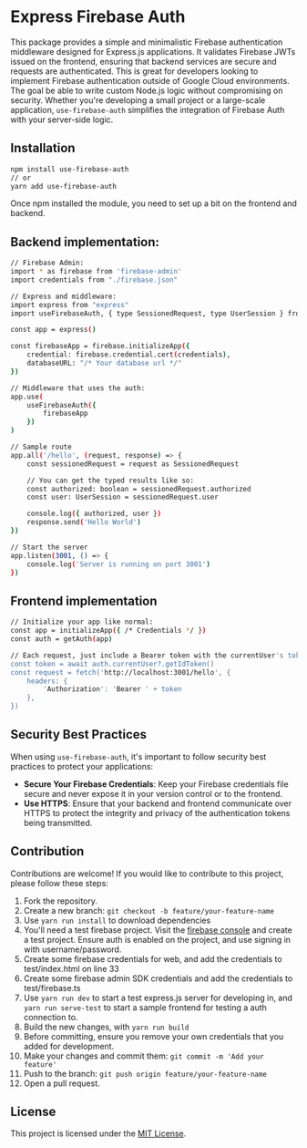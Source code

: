 # Express Firebase Auth

This package provides a simple and minimalistic Firebase authentication middleware designed for Express.js applications. It validates Firebase JWTs issued on the frontend, ensuring that backend services are secure and requests are authenticated. This is great for developers looking to implement Firebase authentication outside of Google Cloud environments. The goal be able to write custom Node.js logic without compromising on security. Whether you're developing a small project or a large-scale application, `use-firebase-auth` simplifies the integration of Firebase Auth with your server-side logic.

## Installation
```bash
npm install use-firebase-auth
// or
yarn add use-firebase-auth
```

Once npm installed the module, you need to set up a bit on the frontend and backend.

## Backend implementation:
```bash
// Firebase Admin:
import * as firebase from 'firebase-admin'
import credentials from "./firebase.json"

// Express and middleware:
import express from "express"
import useFirebaseAuth, { type SessionedRequest, type UserSession } from "use-firebase-auth"

const app = express()

const firebaseApp = firebase.initializeApp({
    credential: firebase.credential.cert(credentials),
    databaseURL: "/* Your database url */"
})

// Middleware that uses the auth:
app.use(
    useFirebaseAuth({
        firebaseApp
    })
)

// Sample route
app.all('/hello', (request, response) => {
    const sessionedRequest = request as SessionedRequest

    // You can get the typed results like so:
    const authorized: boolean = sessionedRequest.authorized
    const user: UserSession = sessionedRequest.user

    console.log({ authorized, user })
    response.send('Hello World')
})

// Start the server
app.listen(3001, () => {
    console.log('Server is running on port 3001')
})
```

## Frontend implementation
```bash
// Initialize your app like normal:
const app = initializeApp({ /* Credentials */ })
const auth = getAuth(app)

// Each request, just include a Bearer token with the currentUser's token:
const token = await auth.currentUser?.getIdToken()
const request = fetch('http://localhost:3001/hello', {
    headers: {
        'Authorization': 'Bearer ' + token
    },
})
```

## Security Best Practices

When using `use-firebase-auth`, it's important to follow security best practices to protect your applications:

- **Secure Your Firebase Credentials**: Keep your Firebase credentials file secure and never expose it in your version control or to the frontend.
- **Use HTTPS**: Ensure that your backend and frontend communicate over HTTPS to protect the integrity and privacy of the authentication tokens being transmitted.

## Contribution
Contributions are welcome! If you would like to contribute to this project, please follow these steps:
1. Fork the repository.
2. Create a new branch: `git checkout -b feature/your-feature-name`
3. Use `yarn run install` to download dependencies
4. You'll need a test firebase project. Visit the [firebase console](https://console.firebase.google.com/) and create a test project. Ensure auth is enabled on the project, and use signing in with username/password.
5. Create some firebase credentials for web, and add the credentials to test/index.html on line 33
6. Create some firebase admin SDK credentials and add the credentials to test/firebase.ts
7. Use `yarn run dev` to start a test express.js server for developing in, and `yarn run serve-test` to start a sample frontend for testing a auth connection to.
8. Build the new changes, with `yarn run build`
9. Before committing, ensure you remove your own credentials that you added for development.
10. Make your changes and commit them: `git commit -m 'Add your feature'`
11. Push to the branch: `git push origin feature/your-feature-name`
12. Open a pull request.

## License
This project is licensed under the [MIT License](https://opensource.org/licenses/MIT).
